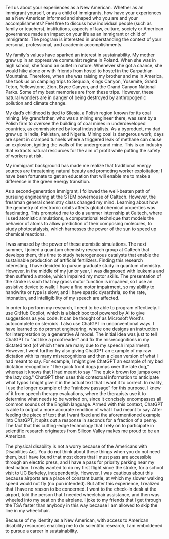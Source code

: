 Tell us about your experiences as a New American. Whether as an immigrant yourself, or as a child of immigrants, how have your experiences as a New American informed and shaped who you are and your accomplishments? Feel free to discuss how individual people (such as family or teachers), institutions, aspects of law, culture, society or American governance made an impact on your life as an immigrant or child of immigrants. The program is interested in understanding the context of your personal, professional, and academic accomplishments.

My family's values have sparked an interest in sustainability. My mother grew up in an oppressive communist regime in Poland. When she was in high school, she found an outlet in nature. Whenever she got a chance, she would hike alone or with friends from hostel to hostel in the Carpathian Mountains. Therefore, when she was raising my brother and me in America, she took us on camping trips to Sequoia, Kings Canyon, Yosemite, Grand Teton, Yellowstone, Zion, Bryce Canyon, and the Grand Canyon National Parks. Some of my best memories are from these trips. However, these natural wonders are in danger of being destroyed by anthropogenic pollution and climate change.

My dad’s childhood is tied to Silesia, a Polish region known for its coal mining. My grandfather, who was a mining engineer there, was sent by a Polish firm to oversee the building of coal mines in underdeveloped countries, as commissioned by local industrialists. As a byproduct, my dad grew up in India, Pakistan, and Nigeria. Mining coal is dangerous work; days are spent in cramped tunnels where a triggered leak of methane can cause an explosion, igniting the walls of the underground mine. This is an industry that extracts natural resources for the aim of profit while putting the safety of workers at risk.

My immigrant background has made me realize that traditional energy sources are threatening natural beauty and promoting worker exploitation; I have been fortunate to get an education that will enable me to make a difference in the green energy transition.

As a second-generation immigrant, I followed the well-beaten path of pursuing engineering at the STEM powerhouse of Caltech. However, the freshman general chemistry class changed my mind. Learning about how the geometry of electronic orbits affects global chemical properties was fascinating. This prompted me to do a summer internship at Caltech, where I used atomistic simulations, a computational technique that models the behavior of atoms to allow prediction of their composing molecules, to study photocatalysis, which harnesses the power of the sun to speed up chemical reactions.

I was amazed by the power of these atomistic simulations. The next summer, I joined a quantum chemistry research group at Caltech that develops them, this time to study heterogeneous catalysts that enable the sustainable production of artificial fertilizers. Finding this research interesting, I have decided to pursue graduate study in quantum chemistry. However, in the middle of my junior year, I was diagnosed with leukemia and then suffered a stroke, which impaired my motor skills. The presentation of the stroke is such that my gross motor function is impaired, so I use an assistive device to walk; I have a fine motor impairment, so my ability to handwrite or type is slow; and I have spastic dysarthria, so the rate, intonation, and intelligibility of my speech are affected.

In order to perform my research, I need to be able to program effectively. I use GitHub Copilot, which is a black box tool powered by AI to give suggestions as you code. It can be thought of as Microsoft Word's autocomplete on steroids. I also use ChatGPT in unconventional ways. I have learned to do prompt engineering, where one designs an instruction for interpretation by a generative AI model. The initial idea was just to tell ChatGPT to "act like a proofreader" and fix the misrecognitions in my dictated text (of which there are many due to my speech impairment). However, I went further by also giving ChatGPT an example of my raw dictation with its many misrecognitions and then a clean version of what I had meant to say. For example, I might give ChatGPT an example of my bad dictation recognition: "The quick front dogs jumps over the late dog," whereas it knows that I had meant to say "The quick brown fox jumps over the lazy dog." ChatGPT then uses this contextual information to anticipate what typos I might give it in the actual text that I want it to correct. In reality, I use the longer example of the “rainbow passage” for this purpose. I knew of it from speech therapy evaluations, where the therapists use it to determine what needs to be worked on, since it concisely encompasses all common sounds of the English language. Armed with this context, ChatGPT is able to output a more accurate rendition of what I had meant to say. After feeding the piece of text that I want fixed and the aforementioned example into ChatGPT, it spits out a response in seconds for a fraction of a penny. The fact that this cutting-edge technology that I rely on to participate in scientific research originates from Silicon Valley makes me proud to be an American.

The physical disability is not a worry because of the Americans with Disabilities Act. You do not think about these things when you do not need them, but I have found that most doors that I must pass are accessible through an electric press, and I have a pass for priority parking near my destination. I really wanted to do my first flight since the stroke, for a school visit to UC Berkeley, independently. However, I was cautious about this because airports are a place of constant bustle, at which my slower walking speed would not fly (no pun intended). But after this experience, I realized that I have no reason to be concerned. I went to the check-in desk at the airport, told the person that I needed wheelchair assistance, and then was wheeled into my seat on the airplane. I joke to my friends that I get through the TSA faster than anybody in this way because I am allowed to skip the line in my wheelchair.

Because of my identity as a New American, with access to American disability resources enabling me to do scientific research, I am emboldened to pursue a career in sustainability.